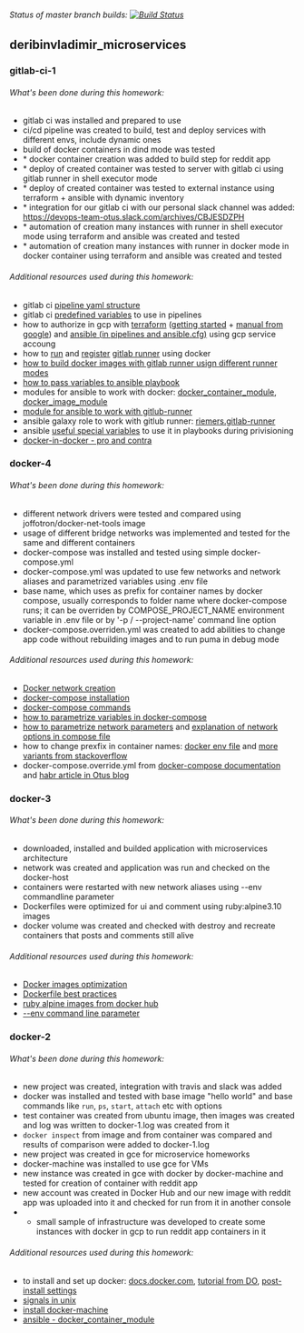 ###### Status of master branch builds: [![Build Status](https://travis-ci.com/Otus-DevOps-2019-11/deribinvladimir_microservices.svg?branch=master)](https://travis-ci.com/Otus-DevOps-2019-11/deribinvladimir_microservices)

## deribinvladimir_microservices

### gitlab-ci-1
###### What's been done during this homework:
- gitlab ci was installed and prepared to use
- ci/cd pipeline was created to build, test and deploy services with different envs, include dynamic ones
- build of docker containers in dind mode was tested
- \* docker container creation was added to build step for reddit app
- \* deploy of created container was tested to server with gitlab ci using gitlab runner in shell executor mode
- \* deploy of created container was tested to external instance using terraform + ansible with dynamic inventory
- \* integration for our gitlab ci with our personal slack channel was added: https://devops-team-otus.slack.com/archives/CBJESDZPH
- \* automation of creation many instances with runner in shell executor mode using terraform and ansible was created and tested
- \* automation of creation many instances with runner in docker mode in docker container using terraform and ansible was created and tested
###### Additional resources used during this homework:
- gitlab ci [pipeline yaml structure](https://docs.gitlab.com/ee/ci/yaml/#before_script-and-after_script)
- gitlab ci [predefined variables](https://docs.gitlab.com/ee/ci/variables/predefined_variables.html) to use in pipelines
- how to authorize in gcp with [terraform](https://www.terraform.io/docs/providers/google/index.html) ([getting started](https://www.terraform.io/docs/providers/google/guides/getting_started.html) + [manual from google](https://cloud.google.com/community/tutorials/getting-started-on-gcp-with-terraform)) and [ansible (in pipelines and ansible.cfg)](https://docs.ansible.com/ansible/latest/scenario_guides/guide_gce.html) using gcp service accoung
- how to [run](https://docs.gitlab.com/runner/install/docker.html) and [register](https://docs.gitlab.com/runner/register/index.html#docker) [gitlab runner](https://gitlab.com/gitlab-org/gitlab-runner/#installation) using docker
- [how to build docker images with gitlab runner usign different runner modes](https://docs.gitlab.com/ce/ci/docker/using_docker_build.html)
- [how to pass variables to ansible playbook](https://docs.ansible.com/ansible/latest/user_guide/playbooks_variables.html)
- modules for ansible to work with docker: [docker_container_module](https://docs.ansible.com/ansible/latest/modules/docker_container_module.html), [docker_image_module](https://docs.ansible.com/ansible/latest/modules/docker_image_module.html)
- [module for ansible to work with gitlub-runner](https://docs.ansible.com/ansible/latest/modules/gitlab_runner_module.html)
- ansible galaxy role to work with gitlub runner: [riemers.gitlab-runner](https://galaxy.ansible.com/riemers/gitlab-runner)
- ansible [useful special variables](https://docs.ansible.com/ansible/latest/reference_appendices/special_variables.html) to use it in playbooks during privisioning
- [docker-in-docker - pro and contra](https://jpetazzo.github.io/2015/09/03/do-not-use-docker-in-docker-for-ci/)

### docker-4
###### What's been done during this homework:
- different network drivers were tested and compared using joffotron/docker-net-tools image
- usage of different bridge networks was implemented and tested for the same and different containers
- docker-compose was installed and tested using simple docker-compose.yml
- docker-compose.yml was updated to use few networks and network aliases and parametrized variables using .env file
- base name, which uses as prefix for container names by docker compose, usually corresponds to folder name where docker-compose runs; it can be overriden by COMPOSE_PROJECT_NAME environment variable in .env file or by '-p / --project-name' command line option
- docker-compose.overriden.yml was created to add abilities to change app code without rebuilding images and to run puma in debug mode
###### Additional resources used during this homework:
- [Docker network creation](https://docs.docker.com/engine/reference/commandline/network_create/)
- [docker-compose installation](https://docs.docker.com/compose/install/#installcompose)
- [docker-compose commands](https://docs.docker.com/compose/reference/)
- [how to parametrize variables in docker-compose](https://docs.docker.com/compose/env-file/)
- [how to parametrize network parameters](https://docs.docker.com/compose/networking/) and [explanation of network options in compose file](https://docs.docker.com/compose/compose-file/compose-file-v2/#ipv4-address-ipv6-address)
- how to change prexfix in container names: [docker env file](https://docs.docker.com/compose/env-file/) and [more variants from stackoverflow](https://stackoverflow.com/questions/33045358/docker-compose-image-named-prefix-s-1-instead-of-s)
- docker-compose.override.yml from [docker-compose documentation](https://docs.docker.com/compose/extends/) and [habr article in Otus blog](https://habr.com/ru/company/otus/blog/337688/)

### docker-3
###### What's been done during this homework:
- downloaded, installed and builded application with microservices architecture
- network was created and application was run and checked on the docker-host
- containers were restarted with new network aliases using --env commandline parameter
- Dockerfiles were optimized for ui and comment using ruby:alpine3.10 images
- docker volume was created and checked with destroy and recreate containers that posts and comments still alive
###### Additional resources used during this homework:
- [Docker images optimization](https://habr.com/ru/company/ruvds/blog/440658/)
- [Dockerfile best practices](https://docs.docker.com/develop/develop-images/dockerfile_best-practices/#sort-multi-line-arguments)
- [ruby alpine images from docker hub](https://hub.docker.com/_/ruby?tab=tags&page=1&name=alpine)
- [--env command line parameter](https://docs.docker.com/engine/reference/commandline/run/#set-environment-variables--e---env---env-file)

### docker-2
###### What's been done during this homework:
- new project was created, integration with travis and slack was added
- docker was installed and tested with base image "hello world" and base commands like `run`, `ps`, `start`, `attach` etc with options
- test container was created from ubuntu image, then images was created and log was written to docker-1.log was created from it
- `docker inspect` from image and from container was compared and results of comparison were added to docker-1.log
- new project was created in gce for microservice homeworks
- docker-machine was installed to use gce for VMs
- new instance was created in gce with docker by docker-machine and tested for creation of container with reddit app
- new account was created in Docker Hub and our new image with reddit app was uploaded into it and checked for run from it in another console
- * small sample of infrastructure was developed to create some instances with docker in gcp to run reddit app containers in it
###### Additional resources used during this homework:
- to install and set up docker: [docs.docker.com](https://docs.docker.com/engine/installation/linux/docker-ce/ubuntu/), [tutorial from DO](https://www.digitalocean.com/community/tutorials/docker-ubuntu-18-04-1-ru), [post-install settings](https://docs.docker.com/install/linux/linux-postinstall/)
- [signals in unix](https://ru.wikipedia.org/wiki/%D0%A1%D0%B8%D0%B3%D0%BD%D0%B0%D0%BB_(Unix))
- [install docker-machine](https://docs.docker.com/machine/install-machine/)
- [ansible - docker_container_module](https://docs.ansible.com/ansible/latest/modules/docker_container_module.html)
